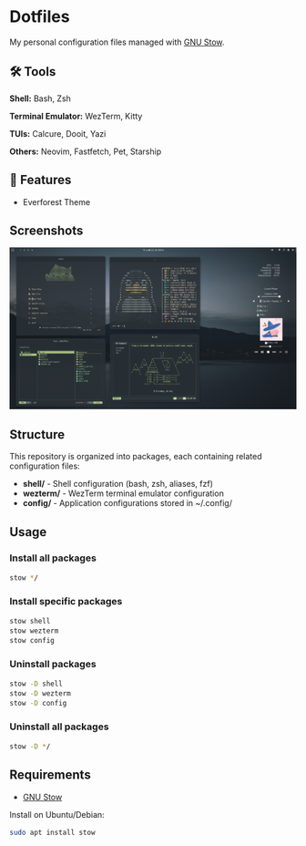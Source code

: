 # Dotfiles

My personal configuration files managed with [GNU Stow](https://www.gnu.org/software/stow/).

## 🛠️ Tools

**Shell:** Bash, Zsh

**Terminal Emulator:** WezTerm, Kitty

**TUIs:** Calcure, Dooit, Yazi

**Others:** Neovim, Fastfetch, Pet, Starship

## 🎨 Features

- Everforest  Theme

## Screenshots

![Screenshot](screenshot.png)

## Structure

This repository is organized into packages, each containing related configuration files:

- **shell/** - Shell configuration (bash, zsh, aliases, fzf)
- **wezterm/** - WezTerm terminal emulator configuration
- **config/** - Application configurations stored in ~/.config/

## Usage

### Install all packages
```bash
stow */
```

### Install specific packages
```bash
stow shell
stow wezterm
stow config
```

### Uninstall packages
```bash
stow -D shell
stow -D wezterm
stow -D config
```

### Uninstall all packages
```bash
stow -D */
```

## Requirements

- [GNU Stow](https://www.gnu.org/software/stow/)

Install on Ubuntu/Debian:
```bash
sudo apt install stow
```